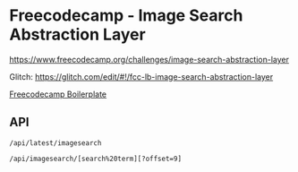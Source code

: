 # Freecodecamp - Image Search Abstraction Layer

https://www.freecodecamp.org/challenges/image-search-abstraction-layer

Glitch: https://glitch.com/edit/#!/fcc-lb-image-search-abstraction-layer

[Freecodecamp Boilerplate](https://glitch.com/#!/import/github/freeCodeCamp/boilerplate-npm)

## API

`/api/latest/imagesearch`

`/api/imagesearch/[search%20term][?offset=9]`
